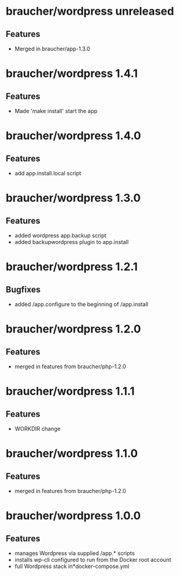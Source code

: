 # braucher/wordpress unreleased

## Features
* Merged in braucher/app-1.3.0

# braucher/wordpress 1.4.1

## Features
* Made 'make install' start the app

# braucher/wordpress 1.4.0

## Features
* add app.install.local script

# braucher/wordpress 1.3.0

## Features
* added wordpress app.backup script
* added backupwordpress plugin to app.install

# braucher/wordpress 1.2.1

## Bugfixes
* added /app.configure to the beginning of /app.install

# braucher/wordpress 1.2.0

## Features
* merged in features from braucher/php-1.2.0

# braucher/wordpress 1.1.1

## Features
* WORKDIR change

# braucher/wordpress 1.1.0

## Features
* merged in features from braucher/php-1.2.0

# braucher/wordpress 1.0.0

## Features
* manages Wordpress via supplied /app.* scripts
* installs wp-cli configured to run from the Docker root account
* full Wordpress stack in*docker-compose.yml
